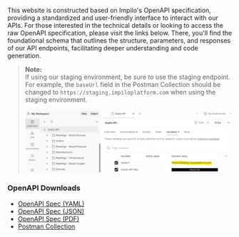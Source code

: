 This website is constructed based on Impilo's OpenAPI specification, providing a standardized and user-friendly interface to interact with our APIs. For those interested in the technical details or looking to access the raw OpenAPI specification, please visit the links below. There, you'll find the foundational schema that outlines the structure, parameters, and responses of our API endpoints, facilitating deeper understanding and code generation.

> **Note:**  
> If using our staging environment, be sure to use the staging endpoint.  
> For example, the `baseUrl` field in the Postman Collection should be changed to `https://staging.impiloplatform.com` when using the staging environment.
>
> ![Staging Example](https://raw.githubusercontent.com/ImpiloInc/api-v3-docs-assets/main/images/staging-postman.png)

### OpenAPI Downloads

- [OpenAPI Spec (YAML)](javascript:openapiSpecDownload('yaml'))
- [OpenAPI Spec (JSON)](javascript:openapiSpecDownload('json'))
- [OpenAPI Spec (PDF)](javascript:openapiPdfSpecGenerate())
- [Postman Collection](javascript:openapiSpecDownload('postman','postman.json'))
